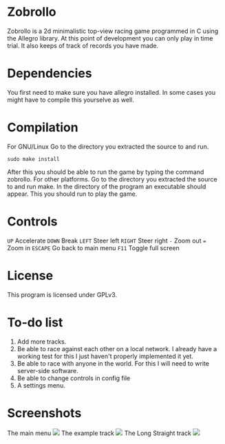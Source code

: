 # Zobrollo
Zobrollo is a 2d minimalistic top-view racing game programmed in C using the Allegro library. At this point of development you can only play in time trial. It also keeps of track of records you have made.

# Dependencies
You first need to make sure you have allegro installed. In some cases you might have to compile this yourselve as well.

# Compilation
For GNU/Linux Go to the directory you extracted the source to and run.
```shell
sudo make install
```
After this you should be able to run the game by typing the command zobrollo.
For other platforms. Go to the directory you extracted the source to and run make. In the directory of the program an executable should appear. This you should run to play the game.

# Controls
`UP`		Accelerate
`DOWN`		Break
`LEFT`		Steer left
`RIGHT`		Steer right
`-`		Zoom out
`=`		Zoom in
`ESCAPE`	Go back to main menu
`F11`		Toggle full screen

# License
This program is licensed under GPLv3.

# To-do list
<ol>
	<li>Add more tracks.</li>
	<li>Be able to race against each other on a local network. I already have a working test for this I just haven't properly implemented it yet.</li>
	<li>Be able to race with anyone in the world. For this I will need to write server-side software.</li>
	<li>Be able to change controls in config file</li>
	<li>A settings menu.</li>
</ol>

# Screenshots

The main menu
![](screenshots/menu.png)
The example track
![](screenshots/example.png)
The Long Straight track
![](screenshots/Long%20Straight.png)
